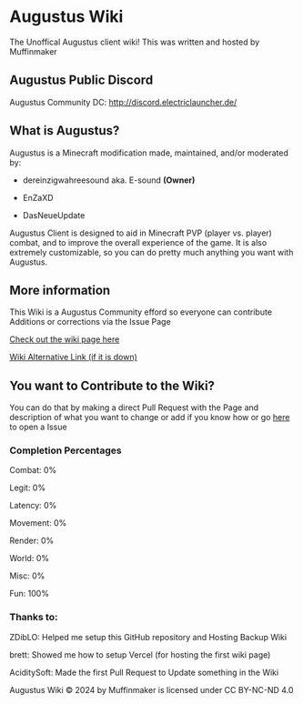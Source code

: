 # Augustus Wiki
The Unoffical Augustus client wiki! This was written and hosted by Muffinmaker

## Augustus Public Discord
Augustus Community DC: http://discord.electriclauncher.de/ 

## What is Augustus?
Augustus is a Minecraft modification made, maintained, and/or moderated by:

- dereinzigwahreesound aka. E-sound **(Owner)**

- EnZaXD

- DasNeueUpdate

Augustus Client is designed to aid in Minecraft PVP (player vs. player) combat, and to improve the overall experience of the game. It is also extremely customizable, so you can do pretty much anything you want with Augustus.

## More information
This Wiki is a Augustus Community efford so everyone can contribute Additions or corrections via the Issue Page

[Check out the wiki page here](https://augustusclient.github.io/Augustus-Wiki/)

[Wiki Alternative Link (if it is down)](https://github.com/Muffinmaker2/Augustus-Wiki/tree/master/src/content/docs)

## You want to Contribute to the Wiki?
You can do that by making a direct Pull Request with the Page and description of what you want to change or add if you know how or go [here](https://github.com/Muffinmaker2/Augustus-Wiki/issues/new/choose) to open a Issue


### Completion Percentages

Combat: 0%

Legit: 0%

Latency: 0%

Movement: 0%

Render: 0%

World: 0%

Misc: 0%

Fun: 100%

### Thanks to:

ZDibLO: Helped me setup this GitHub repository and Hosting Backup Wiki

brett: Showed me how to setup Vercel (for hosting the first wiki page)

AciditySoft: Made the first Pull Request to Update something in the Wiki

 Augustus Wiki © 2024 by Muffinmaker is licensed under CC BY-NC-ND 4.0 
 
